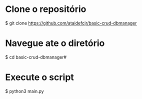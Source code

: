 # Clone o repositório
$ git clone https://github.com/ataidefcjr/basic-crud-dbmanager
  
# Navegue ate o diretório
$ cd basic-crud-dbmanager#

# Execute o script
$ python3 main.py
